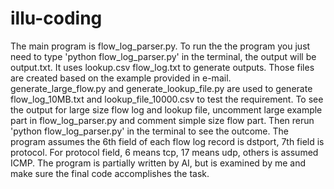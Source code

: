 # illu-coding

The main program is flow_log_parser.py. To run the the program you just need to type 'python flow_log_parser.py' in the terminal, the output will be output.txt. It uses lookup.csv flow_log.txt to generate outputs. Those files are created based on the example provided in e-mail. generate_large_flow.py and generate_lookup_file.py are used to generate flow_log_10MB.txt and lookup_file_10000.csv to test the requirement. To see the output for large size flow log and lookup file, uncomment large example part in flow_log_parser.py and comment simple size flow part. Then rerun 'python flow_log_parser.py' in the terminal to see the outcome. The program assumes the 6th field of each flow log record is dstport, 7th field is protocol. For protocol field, 6 means tcp, 17 means udp, others is assumed ICMP. The program is partially written by AI, but is examined by me and make sure the final code accomplishes the task.